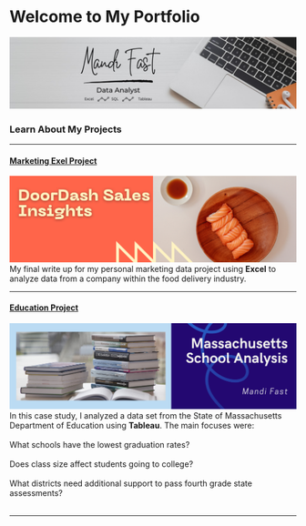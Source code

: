 # Welcome to My Portfolio
<img src="images/Grey Minimalist Modern Social Media Specialist LinkedIn Banner.jpg?raw=true"/>

### Learn About My Projects
---
#### [Marketing Exel Project](https://www.linkedin.com/pulse/doordash-sales-insights-excel-mandi-fast/)
[<img src="images/Orange and Yellow Modern Playful Sushi Making Guide LinkedIn Article Cover Image .png?raw=true"/>](https://www.linkedin.com/pulse/doordash-sales-insights-excel-mandi-fast/)
My final write up for my personal marketing data project using **Excel** to analyze data from a company within the food delivery industry. 


---
#### [Education Project](https://www.linkedin.com/pulse/massachusetts-schools-analysis-mandi-fast)
[<img src="images/Blue and White Modern Fun Travel Tips LinkedIn Article Cover Image.png?raw=true"/>](https://www.linkedin.com/pulse/massachusetts-schools-analysis-mandi-fast)
In this case study, I analyzed a data set from the State of Massachusetts Department of Education using **Tableau**. The main focuses were:<br><br>
What schools have the lowest graduation rates? <br><br>
Does class size affect students going to college? <br><br>
What districts need additional support to pass fourth grade state assessments? <br><br> 

---





